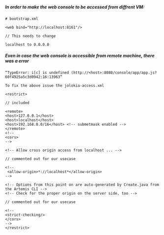 ##### In order to make the web console to be accessed from diffrent VM:

```
# bootstrap.xml

<web bind="http://localhost:8161"/>

// This needs to change

localhost to 0.0.0.0 
```

##### Even in case the web console is accessible from remote machine, there was a error
```
“TypeError: i[c] is undefined (http://<host>:8080/console/app/app.js?60f4925a5c3d0942:16:13963”

To fix the above issue the jolokia-access.xml

<restrict>

// included

<remote>
<host>127.0.0.1</host>
<host>localhost</host>
<host>192.168.0.0/16</host> <!-- submetmask enabled -->
</remote>
<!--
<cors>
-->

<!-- Allow cross origin access from localhost ... -->

// commented out for our usecase

<!--
 <allow-origin>*://localhost*</allow-origin>
-->

<!-- Options from this point on are auto-generated by Create.java from the Artemis CLI -->
<!-- Check for the proper origin on the server side, too -->

// commented out for our usecase

<!--
<strict-checking/>
</cors>
-->
</restrict>
```

